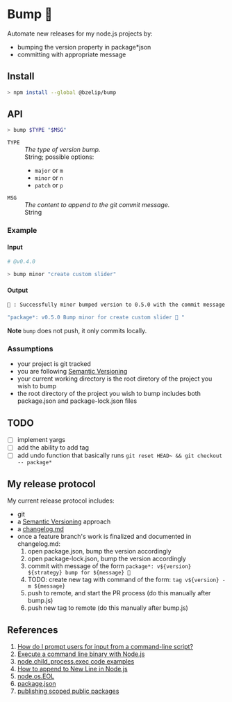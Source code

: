 # Bump 🍑

Automate new releases for my node.js projects by:

- bumping the version property in package\*json
- committing with appropriate message

## Install

```bash
> npm install --global @bzelip/bump
```

## API

```bash
> bump $TYPE "$MSG"
```

<dl>
  <dt><code>TYPE</code></dt>
  <dd><em>The type of version bump.</em></dd>
  <dd>String; possible options: 
  
  - <code>major</code> or <code>m</code>
  - <code>minor</code> or <code>n</code>
  - <code>patch</code> or <code>p</code>

  </dd>
  <dt><code>MSG</code></dt>
  <dd><em>The content to append to the git commit message.</em></dd>
  <dd>String</dd>
</dl>

### Example

#### Input

```bash
# @v0.4.0

> bump minor "create custom slider"
```

#### Output

```bash
🍑 : Successfully minor bumped version to 0.5.0 with the commit message:

"package*: v0.5.0 Bump minor for create custom slider 🎉 "
```

**Note** `bump` does not push, it only commits locally.

### Assumptions

- your project is git tracked
- you are following [Semantic Versioning](https://semver.org/spec/v2.0.0.html)
- your current working directory is the root diretory of the project you wish to bump
- the root directory of the project you wish to bump includes both package.json and package-lock.json files

## TODO

- [ ] implement yargs
- [ ] add the ability to add tag
- [ ] add undo function that basically runs `git reset HEAD~ && git checkout -- package*`

## My release protocol

My current release protocol includes:

- git
- a [Semantic Versioning](https://semver.org/spec/v2.0.0.html) approach
- a [changelog.md](https://keepachangelog.com/en/1.0.0/)
- once a feature branch's work is finalized and documented in changelog.md:
  1. open package.json, bump the version accordingly
  2. open package-lock.json, bump the version accordingly
  3. commit with message of the form `package*: v${version} ${strategy} bump for ${message} 🎉`
  4. TODO: create new tag with command of the form: `tag v${version} -m ${message}`
  5. push to remote, and start the PR process (do this manually after bump.js)
  6. push new tag to remote (do this manually after bump.js)

## References

1. [How do I prompt users for input from a command-line script?](https://nodejs.org/en/knowledge/command-line/how-to-prompt-for-command-line-input/)
2. [Execute a command line binary with Node.js](https://stackoverflow.com/questions/20643470/execute-a-command-line-binary-with-node-js#20643568)
3. [node.child_process.exec code examples](https://nodejs.org/docs/v8.1.4/api/child_process.html#child_process_child_process_exec_command_options_callback)
4. [How to append to New Line in Node.js](https://stackoverflow.com/a/32658744/2145103)
5. [node.os.EOL](https://nodejs.org/api/os.html#os_os_eol)
6. [package.json](https://docs.npmjs.com/files/package.json.html)
7. [publishing scoped public packages](https://docs.npmjs.com/creating-and-publishing-scoped-public-packages#publishing-scoped-public-packages)

